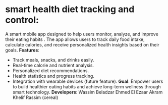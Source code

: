 # smart health diet tracking and control:
A smart mobile app designed to help users monitor, analyze, and improve their eating habits . 
The app allows users to track daily food intake, calculate calories, and receive personalized health insights based on their goals.
**Features**:
- Track meals, snacks, and drinks easily.  
- Real-time calorie and nutrient analysis.  
- Personalized diet recommendations.  
- Health statistics and progress tracking.  
- Integration with wearable devices (future feature).
**Goal**:
Empower users to build healthier eating habits and achieve long-term wellness through smart technology.
**Developers**:
Wassim Beladzar
Ehmed El Ezaar
Akram 
Khelif Rassim (cereal)
